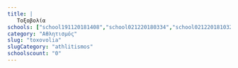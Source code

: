```yaml
---
title: |
   Τοξοβολία
schools: ["school191120181408","school021220180334","school021220181032"]
category: "Αθλητισμός"
slug: "toxovolia"
slugCategory: "athlitismos"
schoolscount: "0"
---
```


